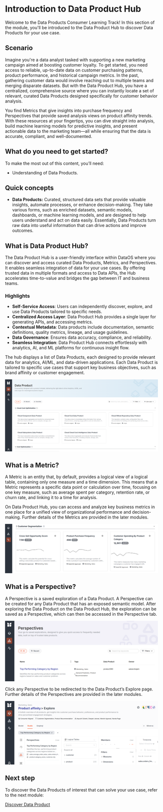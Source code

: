 # Introduction to Data Product Hub

Welcome to the Data Products Consumer Learning Track! In this section of the module, you'll be introduced to the Data Product Hub to discover Data Products for your use case.

## Scenario

Imagine you're a data analyst tasked with supporting a new marketing campaign aimed at boosting customer loyalty. To get started, you need access to reliable, up-to-date data on customer purchasing patterns, product performance, and historical campaign metrics. In the past, gathering customer data would involve reaching out to multiple teams and merging disparate datasets. But with the Data Product Hub, you have a centralized, comprehensive source where you can instantly locate a set of relevant, curated Data Products designed specifically for customer behavior analysis.

You find Metrics that give insights into purchase frequency and Perspectives that provide saved analysis views on product affinity trends. With these resources at your fingertips, you can dive straight into analysis, build machine learning models for predictive insights, and present actionable data to the marketing team—all while ensuring that the data is accurate, compliant, and well-documented.

## What do you need to get started?

To make the most out of this content, you’ll need:

- Understanding of Data Products.

## Quick concepts

- **Data Products:** Curated, structured data sets that provide valuable insights, automate processes, or enhance decision-making.  They take various forms, such as enriched datasets, semantic models, dashboards, or machine learning models, and are designed to help users understand and act on data easily. Essentially, Data Products turn raw data into useful information that can drive actions and improve outcomes.

## What is Data Product Hub?

The Data Product Hub is a user-friendly interface within DataOS where you can discover and access curated Data Products, Metrics, and Perspectives. It enables seamless integration of data for your use cases. By offering trusted data in multiple formats and access to Data APIs, the Hub accelerates time-to-value and bridges the gap between IT and business teams.

### **Highlights**

- **Self-Service Access**: Users can independently discover, explore, and use Data Products tailored to specific needs.
- **Centralized Access Layer**: Data Product Hub provides a single layer for generating APIs, and accessing metrics.
- **Contextual Metadata**: Data products include documentation, semantic definitions, quality metrics, lineage, and usage guidelines.
- **Data Governance**: Ensures data accuracy, compliance, and reliability.
- **Seamless Integration**: Data Product Hub connects effortlessly with analytics, AI, and ML platforms for continuous insight flow.

The hub displays a list of Data Products, each designed to provide relevant data for analytics, AI/ML, and data-driven applications. Each Data Product is tailored to specific use cases that support key business objectives, such as brand affinity or customer engagement.

![intro_home.png](/learn/dp_consumer_learn_track/intro_dph/intro_home.png)

## What is a Metric?

A Metric is an entity that, by default, provides a logical view of a logical table, containing only one measure and a time dimension. This means that a Metric represents a specific data point or calculation over time, focusing on one key measure, such as average spent per category, retention rate, or churn rate, and linking it to a time for analysis. 

On Data Product Hub, you can access and analyze key business metrics in one place for a unified view of organizational performance and decision-making. Further details of the Metrics are provided in the later modules.

![intro_metrics.png](/learn/dp_consumer_learn_track/intro_dph/intro_metrics.png)

## What is a Perspective?

A Perspective is a saved exploration of a Data Product. A Perspective can be created for any Data Product that has an exposed semantic model. After exploring the Data Product on the Data Product Hub, the exploration can be saved as a Perspective, which can then be accessed in the Perspective tab. 

![intro_perspective.png](/learn/dp_consumer_learn_track/intro_dph/intro_perspective.png)

Click any Perspective to be redirected to the Data Product’s Explore page. Further details of the  Perspectives are provided in the later modules.

![intro_explore.png](/learn/dp_consumer_learn_track/intro_dph/intro_explore.png)

## Next step

To discover the Data Products of interest that can solve your use case, refer to the next module:

[Discover Data Product](/learn/dp_consumer_learn_track/discover_dp/)

